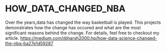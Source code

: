 # HOW_DATA_CHANGED_NBA
Over the years,data has changed the way basketball is played. This projects demonstrates how the change has occured and what are the most significant reasons behind the change. For details, feel free to checkout my article. 
https://medium.com/@harsh2000.hp/how-data-science-changed-the-nba-ba27e1d59287

